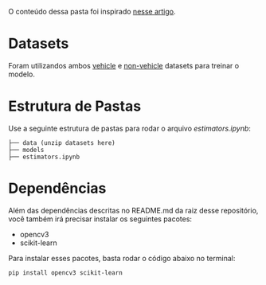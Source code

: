 O conteúdo dessa pasta foi inspirado [nesse artigo](https://medium.com/@tuennermann/convolutional-neural-networks-to-find-cars-43cbc4fb713).

# Datasets

Foram utilizandos ambos [vehicle](https://s3.amazonaws.com/udacity-sdc/Vehicle_Tracking/vehicles.zip) e [non-vehicle](https://s3.amazonaws.com/udacity-sdc/Vehicle_Tracking/non-vehicles.zip) datasets para treinar o modelo.

# Estrutura de Pastas

Use a seguinte estrutura de pastas para rodar o arquivo _estimators.ipynb_:

```
├── data (unzip datasets here)
├── models
├── estimators.ipynb
```

# Dependências

Além das dependências descritas no README.md da raiz desse repositório, você também irá precisar instalar os seguintes pacotes:

- opencv3
- scikit-learn

Para instalar esses pacotes, basta rodar o código abaixo no terminal:
```sh
pip install opencv3 scikit-learn
```